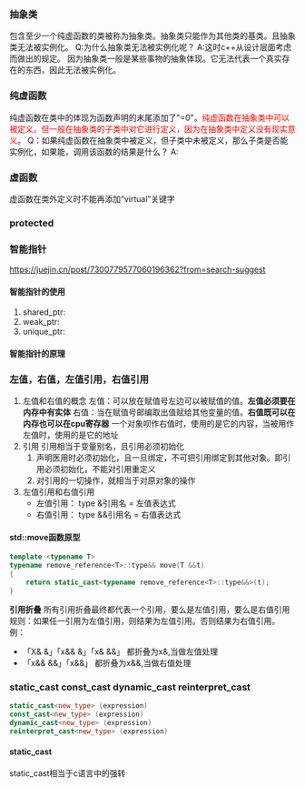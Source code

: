 ### 抽象类
包含至少一个纯虚函数的类被称为抽象类。抽象类只能作为其他类的基类。且抽象类无法被实例化。
Q:为什么抽象类无法被实例化呢？
A:这时c++从设计层面考虑而做出的规定。 因为抽象类一般是某些事物的抽象体现。它无法代表一个真实存在的东西，因此无法被实例化。
### 纯虚函数
纯虚函数在类中的体现为函数声明的末尾添加了"=0"。<font color=red>纯虚函数在抽象类中可以被定义。但一般在抽象类的子类中对它进行定义，因为在抽象类中定义没有现实意义</font>。
Q：如果纯虚函数在抽象类中被定义，但子类中未被定义，那么子类是否能实例化，如果能，调用该函数的结果是什么？
A:

### 虚函数
虚函数在类外定义时不能再添加“virtual”关键字
### protected

### 智能指针
https://juejin.cn/post/7300779577060196362?from=search-suggest
#### 智能指针的使用
1. shared_ptr:
3. weak_ptr:
2. unique_ptr:
#### 智能指针的原理

### 左值，右值，左值引用，右值引用
1. 左值和右值的概念
左值：可以放在赋值号左边可以被赋值的值。**左值必须要在内存中有实体**
右值：当在赋值号邮编取出值赋给其他变量的值。**右值既可以在内存也可以在cpu寄存器**
一个对象呗作右值时，使用的是它的内容，当被用作左值时，使用的是它的地址
2. 引用
引用相当于变量别名，且引用必须初始化
    1. 声明医用时必须初始化，且一旦绑定，不可把引用绑定到其他对象。即引用必须初始化，不能对引用重定义
    2. 对引用的一切操作，就相当于对原对象的操作
3. 左值引用和右值引用
    * 左值引用： type &引用名 = 左值表达式
    * 右值引用： type &&引用名 = 右值表达式

#### std::move函数原型
```C++
template <typename T>
typename remove_reference<T>::type&& move(T &&t)
{
    return static_cast<typename remove_reference<T>::type&&>(t);
}
```

**引用折叠**
所有引用折叠最终都代表一个引用，要么是左值引用，要么是右值引用
规则：如果任一引用为左值引用，则结果为左值引用。否则结果为右值引用。
例：
* 「X& &」「x&& &」「x& &&」 都折叠为x&,当做左值处理
* 「x&& &&」「x&&」 都折叠为x&&,当做右值处理

### static_cast const_cast dynamic_cast reinterpret_cast
```c++
static_cast<new_type> (expression)
const_cast<new_type> (expression)
dynamic_cast<new_type> (expression)
reinterpret_cast<new_type> (expression)
```
#### static_cast
static_cast相当于c语言中的强转
